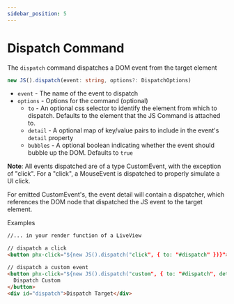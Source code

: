 ```yaml
---
sidebar_position: 5
--- 
```


# Dispatch Command
The `dispatch` command dispatches a DOM event from the target element
```typescript
new JS().dispatch(event: string, options?: DispatchOptions)
``` 
* `event` - The name of the event to dispatch
* `options` - Options for the command (optional)
  * `to` - An optional css selector to identify the element from which to dispatch.  Defaults to the element that the JS Command is attached to.
  * `detail` - A optional map of key/value pairs to include in the event's `detail` property
  * `bubbles` - A optional boolean indicating whether the event should bubble up the DOM. Defaults to `true`

**Note**: All events dispatched are of a type CustomEvent, with the exception of "click". For a "click", a MouseEvent is dispatched to properly simulate a UI click.

For emitted CustomEvent's, the event detail will contain a dispatcher, which references the DOM node that dispatched the JS event to the target element.

Examples
```html
//... in your render function of a LiveView

// dispatch a click
<button phx-click="${new JS().dispatch("click", { to: "#dispatch" })}">Dispatch Click</button>

// dispatch a custom event
<button phx-click="${new JS().dispatch("custom", { to: "#dispatch", detail: { foo: "bar" } })}">
  Dispatch Custom
</button>
<div id="dispatch">Dispatch Target</div>
```
